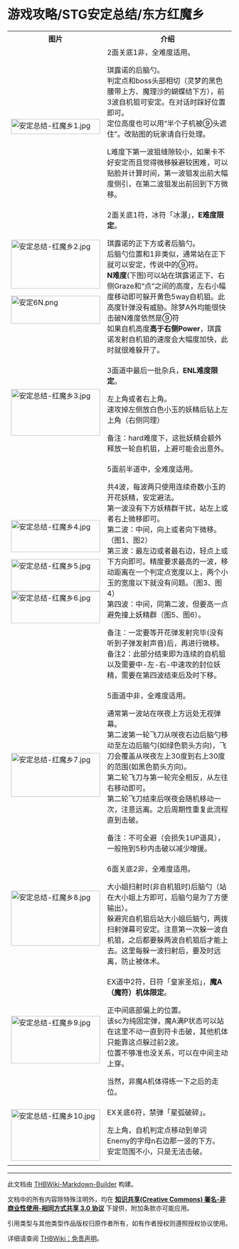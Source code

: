 # 游戏攻略/STG安定总结/东方红魔乡

<!-- source html: G:\repos\THBWiki-Markdown-Builder\THBWikiMarkdown\Temp\main\3\39\ns0%3A%E6%B8%B8%E6%88%8F%E6%94%BB%E7%95%A5%2FSTG%E5%AE%89%E5%AE%9A%E6%80%BB%E7%BB%93%2F%E4%B8%9C%E6%96%B9%E7%BA%A2%E9%AD%94%E4%B9%A1.html -->




<table>

<tbody><tr>
<th>图片</th>
<th>介绍
</th></tr>
<tr>
<td><a href="./文件-安定总结-红魔乡1.jpg.md" class="image"><img alt="安定总结-红魔乡1.jpg" src="https://upload.thwiki.cc/thumb/0/05/%E5%AE%89%E5%AE%9A%E6%80%BB%E7%BB%93-%E7%BA%A2%E9%AD%94%E4%B9%A11.jpg/200px-%E5%AE%89%E5%AE%9A%E6%80%BB%E7%BB%93-%E7%BA%A2%E9%AD%94%E4%B9%A11.jpg" decoding="async" loading="lazy" width="200" height="34" srcset="https://upload.thwiki.cc/thumb/0/05/%E5%AE%89%E5%AE%9A%E6%80%BB%E7%BB%93-%E7%BA%A2%E9%AD%94%E4%B9%A11.jpg/300px-%E5%AE%89%E5%AE%9A%E6%80%BB%E7%BB%93-%E7%BA%A2%E9%AD%94%E4%B9%A11.jpg 1.5x, https://upload.thwiki.cc/thumb/0/05/%E5%AE%89%E5%AE%9A%E6%80%BB%E7%BB%93-%E7%BA%A2%E9%AD%94%E4%B9%A11.jpg/400px-%E5%AE%89%E5%AE%9A%E6%80%BB%E7%BB%93-%E7%BA%A2%E9%AD%94%E4%B9%A11.jpg 2x" data-file-width="479" data-file-height="81"></a>
</td>
<td>2面关底1非，全难度适用。<br>
<p>琪露诺的后脑勺。<br>
判定点和boss头部相切（灵梦的黑色腰带上方、魔理沙的蝴蝶结下方），前3波自机狙可安定。在对话时踩好位置即可。<br>
定位高度也可以用“半个子机被⑨头遮住”。改贴图的玩家请自行处理。<br>
</p><p>L难度下第一波狙缝隙较小，如果卡不好安定而且觉得微移躲避较困难，可以贴脸并计算时间，第一波狙发出前大幅度侧引，在第二波狙发出前回到下方微移。
</p>
</td></tr>
<tr>
<td><a href="./文件-安定总结-红魔乡2.jpg.md" class="image"><img alt="安定总结-红魔乡2.jpg" src="https://upload.thwiki.cc/thumb/9/95/%E5%AE%89%E5%AE%9A%E6%80%BB%E7%BB%93-%E7%BA%A2%E9%AD%94%E4%B9%A12.jpg/200px-%E5%AE%89%E5%AE%9A%E6%80%BB%E7%BB%93-%E7%BA%A2%E9%AD%94%E4%B9%A12.jpg" decoding="async" loading="lazy" width="200" height="110" srcset="https://upload.thwiki.cc/thumb/9/95/%E5%AE%89%E5%AE%9A%E6%80%BB%E7%BB%93-%E7%BA%A2%E9%AD%94%E4%B9%A12.jpg/300px-%E5%AE%89%E5%AE%9A%E6%80%BB%E7%BB%93-%E7%BA%A2%E9%AD%94%E4%B9%A12.jpg 1.5x, https://upload.thwiki.cc/9/95/%E5%AE%89%E5%AE%9A%E6%80%BB%E7%BB%93-%E7%BA%A2%E9%AD%94%E4%B9%A12.jpg 2x" data-file-width="385" data-file-height="211"></a> <br>
<p><a href="./文件-安定6N.png.md" class="image"><img alt="安定6N.png" src="https://upload.thwiki.cc/thumb/a/a7/%E5%AE%89%E5%AE%9A6N.png/200px-%E5%AE%89%E5%AE%9A6N.png" decoding="async" loading="lazy" width="200" height="63" srcset="https://upload.thwiki.cc/thumb/a/a7/%E5%AE%89%E5%AE%9A6N.png/300px-%E5%AE%89%E5%AE%9A6N.png 1.5x, https://upload.thwiki.cc/thumb/a/a7/%E5%AE%89%E5%AE%9A6N.png/400px-%E5%AE%89%E5%AE%9A6N.png 2x" data-file-width="1175" data-file-height="370"></a>
</p>
</td>
<td>2面关底1符，冰符「冰瀑」，<b>E难度限定</b>。<br>
<p>琪露诺的正下方或者后脑勺。<br>
后脑勺位置和1非类似，通常站在正下就可以安定，传说中的⑨符。<br>
<b>N难度</b>(下图)可以站在琪露诺正下、右侧Graze和“点”之间的高度，左右小幅度移动即可躲开黄色5way自机狙。此高度针弹没有威胁。除梦A外均能很快击破<span class="inside" title="你知道的太多了">N难度依然是⑨符</span><br>
如果自机高度<b>高于右侧Power</b>，琪露诺发射自机狙的速度会大幅度加快，此时就很难躲开了。
</p>
</td></tr>
<tr>
<td><a href="./文件-安定总结-红魔乡3.jpg.md" class="image"><img alt="安定总结-红魔乡3.jpg" src="https://upload.thwiki.cc/thumb/c/c0/%E5%AE%89%E5%AE%9A%E6%80%BB%E7%BB%93-%E7%BA%A2%E9%AD%94%E4%B9%A13.jpg/200px-%E5%AE%89%E5%AE%9A%E6%80%BB%E7%BB%93-%E7%BA%A2%E9%AD%94%E4%B9%A13.jpg" decoding="async" loading="lazy" width="200" height="105" srcset="https://upload.thwiki.cc/thumb/c/c0/%E5%AE%89%E5%AE%9A%E6%80%BB%E7%BB%93-%E7%BA%A2%E9%AD%94%E4%B9%A13.jpg/300px-%E5%AE%89%E5%AE%9A%E6%80%BB%E7%BB%93-%E7%BA%A2%E9%AD%94%E4%B9%A13.jpg 1.5x, https://upload.thwiki.cc/c/c0/%E5%AE%89%E5%AE%9A%E6%80%BB%E7%BB%93-%E7%BA%A2%E9%AD%94%E4%B9%A13.jpg 2x" data-file-width="386" data-file-height="203"></a>
</td>
<td>3面道中最后一批杂兵，<b>ENL难度限定</b>。<br>
<p>左上角或者右上角。<br>
速攻掉左侧放白色小玉的妖精后钻上左上角（右侧同理）
</p><p>备注：hard难度下，这批妖精会额外释放一轮自机狙，上避可能会出意外。
</p>
</td></tr>
<tr>
<td><a href="./文件-安定总结-红魔乡4.jpg.md" class="image"><img alt="安定总结-红魔乡4.jpg" src="https://upload.thwiki.cc/thumb/a/af/%E5%AE%89%E5%AE%9A%E6%80%BB%E7%BB%93-%E7%BA%A2%E9%AD%94%E4%B9%A14.jpg/200px-%E5%AE%89%E5%AE%9A%E6%80%BB%E7%BB%93-%E7%BA%A2%E9%AD%94%E4%B9%A14.jpg" decoding="async" loading="lazy" width="200" height="72" srcset="https://upload.thwiki.cc/thumb/a/af/%E5%AE%89%E5%AE%9A%E6%80%BB%E7%BB%93-%E7%BA%A2%E9%AD%94%E4%B9%A14.jpg/300px-%E5%AE%89%E5%AE%9A%E6%80%BB%E7%BB%93-%E7%BA%A2%E9%AD%94%E4%B9%A14.jpg 1.5x, https://upload.thwiki.cc/thumb/a/af/%E5%AE%89%E5%AE%9A%E6%80%BB%E7%BB%93-%E7%BA%A2%E9%AD%94%E4%B9%A14.jpg/400px-%E5%AE%89%E5%AE%9A%E6%80%BB%E7%BB%93-%E7%BA%A2%E9%AD%94%E4%B9%A14.jpg 2x" data-file-width="690" data-file-height="250"></a><br>
<p><a href="./文件-安定总结-红魔乡5.jpg.md" class="image"><img alt="安定总结-红魔乡5.jpg" src="https://upload.thwiki.cc/thumb/5/51/%E5%AE%89%E5%AE%9A%E6%80%BB%E7%BB%93-%E7%BA%A2%E9%AD%94%E4%B9%A15.jpg/200px-%E5%AE%89%E5%AE%9A%E6%80%BB%E7%BB%93-%E7%BA%A2%E9%AD%94%E4%B9%A15.jpg" decoding="async" loading="lazy" width="200" height="72" srcset="https://upload.thwiki.cc/thumb/5/51/%E5%AE%89%E5%AE%9A%E6%80%BB%E7%BB%93-%E7%BA%A2%E9%AD%94%E4%B9%A15.jpg/300px-%E5%AE%89%E5%AE%9A%E6%80%BB%E7%BB%93-%E7%BA%A2%E9%AD%94%E4%B9%A15.jpg 1.5x, https://upload.thwiki.cc/thumb/5/51/%E5%AE%89%E5%AE%9A%E6%80%BB%E7%BB%93-%E7%BA%A2%E9%AD%94%E4%B9%A15.jpg/400px-%E5%AE%89%E5%AE%9A%E6%80%BB%E7%BB%93-%E7%BA%A2%E9%AD%94%E4%B9%A15.jpg 2x" data-file-width="690" data-file-height="250"></a><br>
<a href="./文件-安定总结-红魔乡6.jpg.md" class="image"><img alt="安定总结-红魔乡6.jpg" src="https://upload.thwiki.cc/thumb/1/1d/%E5%AE%89%E5%AE%9A%E6%80%BB%E7%BB%93-%E7%BA%A2%E9%AD%94%E4%B9%A16.jpg/200px-%E5%AE%89%E5%AE%9A%E6%80%BB%E7%BB%93-%E7%BA%A2%E9%AD%94%E4%B9%A16.jpg" decoding="async" loading="lazy" width="200" height="72" srcset="https://upload.thwiki.cc/thumb/1/1d/%E5%AE%89%E5%AE%9A%E6%80%BB%E7%BB%93-%E7%BA%A2%E9%AD%94%E4%B9%A16.jpg/300px-%E5%AE%89%E5%AE%9A%E6%80%BB%E7%BB%93-%E7%BA%A2%E9%AD%94%E4%B9%A16.jpg 1.5x, https://upload.thwiki.cc/thumb/1/1d/%E5%AE%89%E5%AE%9A%E6%80%BB%E7%BB%93-%E7%BA%A2%E9%AD%94%E4%B9%A16.jpg/400px-%E5%AE%89%E5%AE%9A%E6%80%BB%E7%BB%93-%E7%BA%A2%E9%AD%94%E4%B9%A16.jpg 2x" data-file-width="690" data-file-height="250"></a> 
</p>
</td>
<td>5面前半道中，全难度适用。<br>
<p>共4波，每波两只使用连续奇数小玉的开花妖精，安定避法。<br>
第一波没有下方妖精群干扰，站左上或者右上微移即可。<br>
第二波：中间，向上或者向下微移。（图1、图2）<br>
第三波：最左边或者最右边，轻点上或下方向即可。精度要求最高的一波，移动距离在一个判定点宽度以上，两个小玉的宽度以下就没有问题。（图3、图4）<br>
第四波：中间，同第二波，但要高一点避免撞上妖精群（图5、图6）。
</p><p>备注：一定要等开花弹发射完毕(没有听到子弹发射声音)后，再进行微移。<br>
备注2：此部分结束即为连续的自机狙以及需要中-左-右-中速攻的封位妖精，需要在第四波结束后及时下移。
</p>
</td></tr>
<tr>
<td><a href="./文件-安定总结-红魔乡7.jpg.md" class="image"><img alt="安定总结-红魔乡7.jpg" src="https://upload.thwiki.cc/thumb/6/67/%E5%AE%89%E5%AE%9A%E6%80%BB%E7%BB%93-%E7%BA%A2%E9%AD%94%E4%B9%A17.jpg/200px-%E5%AE%89%E5%AE%9A%E6%80%BB%E7%BB%93-%E7%BA%A2%E9%AD%94%E4%B9%A17.jpg" decoding="async" loading="lazy" width="200" height="99" srcset="https://upload.thwiki.cc/thumb/6/67/%E5%AE%89%E5%AE%9A%E6%80%BB%E7%BB%93-%E7%BA%A2%E9%AD%94%E4%B9%A17.jpg/300px-%E5%AE%89%E5%AE%9A%E6%80%BB%E7%BB%93-%E7%BA%A2%E9%AD%94%E4%B9%A17.jpg 1.5x, https://upload.thwiki.cc/6/67/%E5%AE%89%E5%AE%9A%E6%80%BB%E7%BB%93-%E7%BA%A2%E9%AD%94%E4%B9%A17.jpg 2x" data-file-width="385" data-file-height="190"></a>
</td>
<td>5面道中非，全难度适用。<br>
<p>通常第一波站在咲夜上方远处无视弹幕。<br>
第二波第一轮飞刀从咲夜右边后脑勺移动至左边后脑勺(如绿色箭头方向)，飞刀会覆盖从咲夜左上30度到右上30度的范围(如黑色箭头方向)。<br>
第二轮飞刀与第一轮完全相反，从左往右移动即可。<br>
第二轮飞刀结束后咲夜会随机移动一次，注意远离。之后周期性重复此流程直到击破。
</p><p>备注：不可全避（会损失1UP道具），一般拖到5秒内击破以减少增援。
</p>
</td></tr>
<tr>
<td><a href="./文件-安定总结-红魔乡8.jpg.md" class="image"><img alt="安定总结-红魔乡8.jpg" src="https://upload.thwiki.cc/thumb/2/2d/%E5%AE%89%E5%AE%9A%E6%80%BB%E7%BB%93-%E7%BA%A2%E9%AD%94%E4%B9%A18.jpg/200px-%E5%AE%89%E5%AE%9A%E6%80%BB%E7%BB%93-%E7%BA%A2%E9%AD%94%E4%B9%A18.jpg" decoding="async" loading="lazy" width="200" height="124" srcset="https://upload.thwiki.cc/thumb/2/2d/%E5%AE%89%E5%AE%9A%E6%80%BB%E7%BB%93-%E7%BA%A2%E9%AD%94%E4%B9%A18.jpg/300px-%E5%AE%89%E5%AE%9A%E6%80%BB%E7%BB%93-%E7%BA%A2%E9%AD%94%E4%B9%A18.jpg 1.5x, https://upload.thwiki.cc/2/2d/%E5%AE%89%E5%AE%9A%E6%80%BB%E7%BB%93-%E7%BA%A2%E9%AD%94%E4%B9%A18.jpg 2x" data-file-width="383" data-file-height="237"></a>
</td>
<td>6面关底2非，全难度适用。<br>
<p>大小姐扫射时(非自机狙时)后脑勺（站在大小姐上方即可，后脑勺是为了方便输出）。<br>
躲避完自机狙后站大小姐后脑勺，两拨扫射弹幕可安定。注意第一次躲一波自机狙，之后都要躲两波自机狙后才能上去。这里每躲一波扫射后，要及时远离，防止被体术。
</p>
</td></tr>
<tr>
<td><a href="./文件-安定总结-红魔乡9.jpg.md" class="image"><img alt="安定总结-红魔乡9.jpg" src="https://upload.thwiki.cc/thumb/5/53/%E5%AE%89%E5%AE%9A%E6%80%BB%E7%BB%93-%E7%BA%A2%E9%AD%94%E4%B9%A19.jpg/200px-%E5%AE%89%E5%AE%9A%E6%80%BB%E7%BB%93-%E7%BA%A2%E9%AD%94%E4%B9%A19.jpg" decoding="async" loading="lazy" width="200" height="107" srcset="https://upload.thwiki.cc/thumb/5/53/%E5%AE%89%E5%AE%9A%E6%80%BB%E7%BB%93-%E7%BA%A2%E9%AD%94%E4%B9%A19.jpg/300px-%E5%AE%89%E5%AE%9A%E6%80%BB%E7%BB%93-%E7%BA%A2%E9%AD%94%E4%B9%A19.jpg 1.5x, https://upload.thwiki.cc/5/53/%E5%AE%89%E5%AE%9A%E6%80%BB%E7%BB%93-%E7%BA%A2%E9%AD%94%E4%B9%A19.jpg 2x" data-file-width="385" data-file-height="206"></a>
</td>
<td>EX道中2符，日符「皇家圣焰」，<b>魔A（魔符）机体限定</b>。
<p>正中间底部偏上的位置。<br>
该sc为纯固定弹，魔A满P状态可以站在这里不动一直到符卡击破，其他机体只能靠这点躲过前2波。<br>
位置不够准也没关系，可以在中间主动上穿。
</p><p>当然，非魔A机体得练一下之后的走位。
</p>
</td></tr>
<tr>
<td><a href="./文件-安定总结-红魔乡10.jpg.md" class="image"><img alt="安定总结-红魔乡10.jpg" src="https://upload.thwiki.cc/thumb/a/a5/%E5%AE%89%E5%AE%9A%E6%80%BB%E7%BB%93-%E7%BA%A2%E9%AD%94%E4%B9%A110.jpg/200px-%E5%AE%89%E5%AE%9A%E6%80%BB%E7%BB%93-%E7%BA%A2%E9%AD%94%E4%B9%A110.jpg" decoding="async" loading="lazy" width="200" height="116" srcset="https://upload.thwiki.cc/thumb/a/a5/%E5%AE%89%E5%AE%9A%E6%80%BB%E7%BB%93-%E7%BA%A2%E9%AD%94%E4%B9%A110.jpg/300px-%E5%AE%89%E5%AE%9A%E6%80%BB%E7%BB%93-%E7%BA%A2%E9%AD%94%E4%B9%A110.jpg 1.5x, https://upload.thwiki.cc/a/a5/%E5%AE%89%E5%AE%9A%E6%80%BB%E7%BB%93-%E7%BA%A2%E9%AD%94%E4%B9%A110.jpg 2x" data-file-width="385" data-file-height="223"></a>
</td>
<td>EX关底6符，禁弹「星弧破碎」。<br>
<p>左上角，自机判定点移动到单词Enemy的字母n右边那一竖的下方。<br>
安定范围不小，只是无法击破。
</p>
</td></tr></tbody></table>






---

此文档由 [THBWiki-Markdown-Builder](https://github.com/Delsin-Yu/THBWiki-Markdown-Builder) 构建。

文档中的所有内容除特殊注明外，均在 [**知识共享(Creative Commons) 署名-非商业性使用-相同方式共享 3.0 协议**](https://creativecommons.org/licenses/by-sa/3.0/deed.zh-hans) 下提供，附加条款亦可能应用。

引用类型与其他类型作品版权归原作者所有，如有作者授权则遵照授权协议使用。

详细请查阅 [THBWiki：免责声明](https://thbwiki.cc/THBWiki:%E5%85%8D%E8%B4%A3%E5%A3%B0%E6%98%8E)。


